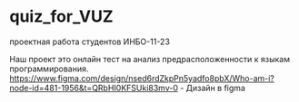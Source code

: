 # quiz_for_VUZ
проектная работа студентов ИНБО-11-23

Наш проект это онлайн тест на анализ предрасположенности к языкам программирования.
https://www.figma.com/design/nsed6rdZkpPn5yadfo8pbX/Who-am-i?node-id=481-1956&t=QRbHI0KFSUki83mv-0 - Дизайн в figma
